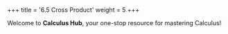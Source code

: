 +++
title = '6.5 Cross Product'
weight = 5
+++


Welcome to **Calculus Hub**, your one-stop resource for mastering Calculus!
